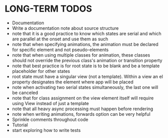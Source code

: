 # LONG-TERM TODOS

* Documentation
* Write a documentation note about source structure
* note that it is a good practice to know which states are serial and which are parallel at the onset and use them as such
* note that when specifying animations, the animation must be declared for specific element and not pseudo-elements
* note that when using multiple classes for animation, these classes should not override the previous class's animation or transition property
* note that best practice is for root state is to be blank and be a template placeholder for other states
* root state must have a singular view (not a template).  Within a view an el property designates the element where app will be placed
* note when activating two serial states simultaneously, the last one will be canceled
* note that for class assignment on the view element itself will require using View instead of just a template
* note that all heavy async processing must happen before rendering
* note when writing animations, forwards option can be very helpful
* Sprinkle comments throughout code
* Tutorial
* start exploring how to write tests

